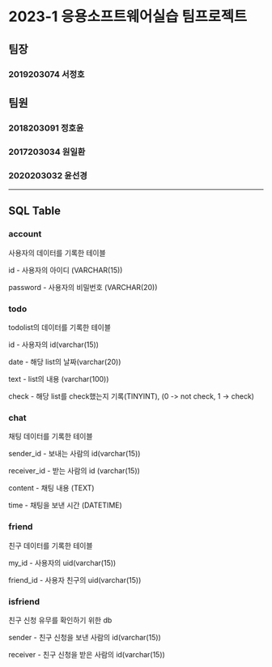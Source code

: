 # 2023-1 응용소프트웨어실습 팀프로젝트
## 팀장
### 2019203074 서정호
## 팀원
### 2018203091 정호윤
### 2017203034 원일환
### 2020203032 윤선경
***
## SQL Table
### account
사용자의 데이터를 기록한 테이블

id - 사용자의 아이디 (VARCHAR(15))

password - 사용자의 비밀번호 (VARCHAR(20))
### todo
todolist의 데이터를 기록한 테이블

id - 사용자의 id(varchar(15))

date - 해당 list의 날짜(varchar(20))

text - list의 내용 (varchar(100))

check - 해당 list를 check했는지 기록(TINYINT), (0 -> not check,  1 -> check)
### chat
채팅 데이터를 기록한 테이블

sender_id - 보내는 사람의 id(varchar(15))

receiver_id - 받는 사람의 id (varchar(15))

content - 채팅 내용 (TEXT)

time - 채팅을 보낸 시간 (DATETIME)
### friend
친구 데이터를 기록한 테이블

my_id - 사용자의 uid(varchar(15))

friend_id - 사용자 친구의 uid(varchar(15))
### isfriend
친구 신청 유무를 확인하기 위한 db


sender - 친구 신청을 보낸 사람의 id(varchar(15))


receiver - 친구 신청을 받은 사람의 id(varchar(15))


